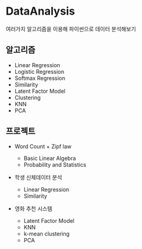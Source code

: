 # DataAnalysis
여러가지 알고리즘을 이용해 파이썬으로 데이터 분석해보기

## 알고리즘
* Linear Regression
* Logistic Regression
* Softmax Regression
* Similarity
* Latent Factor Model
* Clustering
* KNN
* PCA

## 프로젝트
* Word Count + Zipf law
  * Basic Linear Algebra
  * Probability and Statistics
  
* 학생 신체데이터 분석
  * Linear Regression
  * Similarity
  
* 영화 추천 시스템 
  * Latent Factor Model
  * KNN
  * k-mean clustering
  * PCA
